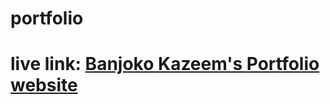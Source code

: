 # portfolio

# live link: <a href="https://banjoko2020.netlify.app/">Banjoko Kazeem's Portfolio website</a>
